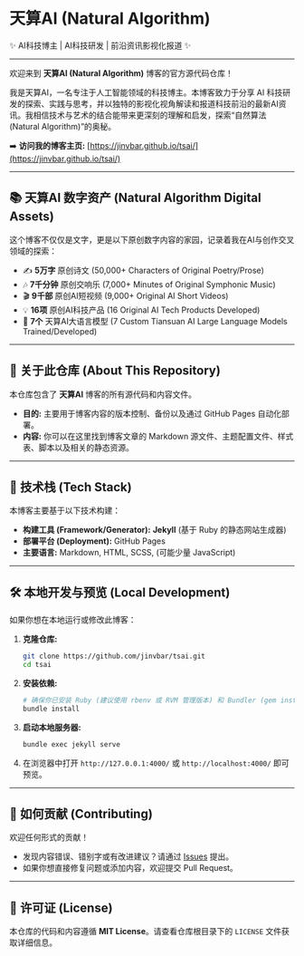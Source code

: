# 天算AI (Natural Algorithm)

✨ AI科技博主 | AI科技研发 | 前沿资讯影视化报道 ✨

---

欢迎来到 **天算AI (Natural Algorithm)** 博客的官方源代码仓库！

我是天算AI，一名专注于人工智能领域的科技博主。本博客致力于分享 AI 科技研发的探索、实践与思考，并以独特的影视化视角解读和报道科技前沿的最新AI资讯。我相信技术与艺术的结合能带来更深刻的理解和启发，探索“自然算法 (Natural Algorithm)”的奥秘。

➡️ **访问我的博客主页:** [https://jinvbar.github.io/tsai/](https://jinvbar.github.io/tsai/)

---

## 📚 天算AI 数字资产 (Natural Algorithm Digital Assets)

这个博客不仅仅是文字，更是以下原创数字内容的家园，记录着我在AI与创作交叉领域的探索：

*   ✍️ **5万字** 原创诗文 (50,000+ Characters of Original Poetry/Prose)
*   🎶 **7千分钟** 原创交响乐 (7,000+ Minutes of Original Symphonic Music)
*   🎬 **9千部** 原创AI短视频 (9,000+ Original AI Short Videos)
*   💡 **16项** 原创AI科技产品 (16 Original AI Tech Products Developed)
*   🧠 **7个** 天算AI大语言模型 (7 Custom Tiansuan AI Large Language Models Trained/Developed)

---

## 📖 关于此仓库 (About This Repository)

本仓库包含了 **天算AI** 博客的所有源代码和内容文件。

*   **目的:** 主要用于博客内容的版本控制、备份以及通过 GitHub Pages 自动化部署。
*   **内容:** 你可以在这里找到博客文章的 Markdown 源文件、主题配置文件、样式表、脚本以及相关的静态资源。

---

## 🚀 技术栈 (Tech Stack)

本博客主要基于以下技术构建：

*   **构建工具 (Framework/Generator):** **Jekyll** (基于 Ruby 的静态网站生成器)
*   **部署平台 (Deployment):** GitHub Pages
*   **主要语言:** Markdown, HTML, SCSS, (可能少量 JavaScript)

---

## 🛠️ 本地开发与预览 (Local Development)

如果你想在本地运行或修改此博客：

1.  **克隆仓库:**
    ```bash
    git clone https://github.com/jinvbar/tsai.git
    cd tsai
    ```
2.  **安装依赖:**
    ```bash
    # 确保你已安装 Ruby (建议使用 rbenv 或 RVM 管理版本) 和 Bundler (gem install bundler)
    bundle install
    ```
3.  **启动本地服务器:**
    ```bash
    bundle exec jekyll serve
    ```
4.  在浏览器中打开 `http://127.0.0.1:4000/` 或 `http://localhost:4000/` 即可预览。

---

## 🤝 如何贡献 (Contributing)

欢迎任何形式的贡献！

*   发现内容错误、错别字或有改进建议？请通过 [Issues](https://github.com/jinvbar/tsai/issues) 提出。
*   如果你想直接修复问题或添加内容，欢迎提交 Pull Request。

---

## 📄 许可证 (License)

本仓库的代码和内容遵循 **MIT License**。请查看仓库根目录下的 `LICENSE` 文件获取详细信息。

